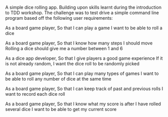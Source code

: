 A simple dice rolling app. Building upon skills learnt during the introduction to TDD workshop.
The challenge was to test drive a simple command line program based off the following user requirements:

As a board game player,
So that I can play a game
I want to be able to roll a dice

As a board game player,
So that I know how many steps I should move
Rolling a dice should give me a number between 1 and 6

As a dice app developer,
So that I give players a good game experience
If it is not already random, I want the dice roll to be randomly picked

As a board game player,
So that I can play many types of games
I want to be able to roll any number of dice at the same time

As a board game player,
So that I can keep track of past and previous rolls
I want to record each dice roll

As a board game player,
So that I know what my score is after I have rolled several dice
I want to be able to get my current score